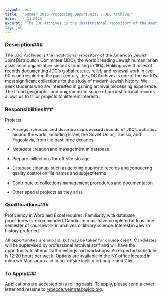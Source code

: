 ```yaml
---
layout: post
title:  "Summer 2016 Processing Opportunity - JDC Archives"
date:   4-11-2016
excerpt: "The JDC Archives is the institutional repository of the American Jewish Joint Distribution Committee (JDC), the world’s leading Jewish humanitarian assistance organization since its founding in 1914. Holding over 3 miles of records documenting JDC’s global rescue, relief, and renewal work in over 90 countries during the past century, the..."
tag: job
---
```


### Description###

The JDC Archives is the institutional repository of the American Jewish Joint Distribution Committee (JDC), the world’s leading Jewish humanitarian assistance organization since its founding in 1914. Holding over 3 miles of records documenting JDC’s global rescue, relief, and renewal work in over 90 countries during the past century, the JDC Archives is one of the world’s most significant collections for the study of modern Jewish history.
We seek students who are interested in gaining archival processing experience. The broad geographic and programmatic scope of our institutional records allows us to tailor projects to different interests.


### Responsibilities###

Projects:

* Arrange, rehouse, and describe unprocessed records of JDC’s activities around the world, including Israel, the Soviet Union, Tunisia, and Yugoslavia, from the past three decades

* Metadata creation and management in database

* Prepare collections for off-site storage

* Database cleanup, such as deleting duplicate records and conducting quality control on file names and subject terms

* Contribute to collections management procedures and documentation

* Other special projects as they arise


### Qualifications###

Proficiency in Word and Excel required. Familiarity with database procedures is recommended. Candidate must have completed at least one semester of coursework in archives or library science.  Interest in Jewish history preferred.

All opportunities are unpaid, but may be taken for course credit. Candidates will be supervised by professional archival staff and will have the opportunity to attend staff meetings and workshops. An expected schedule is 12-20 hours per week. Options are available in the NY office located in midtown Manhattan and in our offsite facility in Long Island City.








### To Apply###

Applications are accepted on a rolling basis. To apply, please send a cover letter and resume to rebecca.weintraub@jdc.org.





